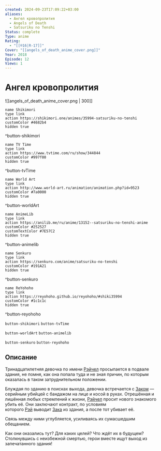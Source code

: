 ```yaml
---
created: 2024-09-23T17:09:22+03:00
aliases:
  - Ангел кровопролития
  - Angels of Death
  - Satsuriku no Tenshi
Status: complete
Type: anime
Rating:
  - "[[®️16|R-17]]"
Cover: "[[angels_of_death_anime_cover.png]]"
Year: 2018
Episode: 12
Views: 1
---
```


# Ангел кровопролития

![[angels_of_death_anime_cover.png | 300]]

```button
name Shikimori
type link
action https://shikimori.one/animes/35994-satsuriku-no-tenshi
customColor #4682b4
hidden true
```
^button-shikimori

```button
name TV Time
type link
action https://www.tvtime.com/ru/show/344844
customColor #997f00
hidden true
```
^button-tvTime

```button
name World Art
type link
action http://www.world-art.ru/animation/animation.php?id=9523
customColor #7a0000
hidden true
```
^button-worldArt

```button
name AnimeLib
type link
action https://anilib.me/ru/anime/13152--satsuriku-no-tenshi-anime
customColor #252527
customTextColor #7E57C2
hidden true
```
^button-animelib

```button
name Senkuro
type link
action https://senkuro.com/anime/satsuriku-no-tenshi
customColor #191A21
hidden true
```
^button-senkuro

```button
name ReYohoho
type link
action https://reyohoho.github.io/reyohoho/#shiki35994
customColor #1c1c1c
hidden true
```
^button-reyohoho

`button-shikimori` `button-tvTime`

`button-worldArt` `button-animelib`

`button-senkuro` `button-reyohoho`

## Описание

Тринадцатилетняя девочка по имени [Рэйчел](https://shikimori.one/characters/138442-rachel-gardner) просыпается в подвале здания, не помня, как она попала туда и не зная причин, по которым оказалась в таком затруднительном положении.

Блуждая по зданию в поисках выхода, девочка встречается с [Заком](https://shikimori.one/characters/138441-isaac-foster) — серийным убийцей с бандажом на лице и косой в руках. Отрешённая и лишённая любых стремлений к жизни, [Рэйчел](https://shikimori.one/characters/138442-rachel-gardner) просит нового знакомого убить её. Они заключают контракт, по условиям которого [Рэй](https://shikimori.one/characters/138442-rachel-gardner) выводит [Зака](https://shikimori.one/characters/138441-isaac-foster) из здания, а после тот убивает её.

Связь между ними углубляется, усиливаясь их сумасшедшим обещанием.

Как они оказались тут? Для каких целей? Что ждёт их в будущем?  
Столкнувшись с неизбежной смертью, герои вместе ищут выход из запечатанного здания!
